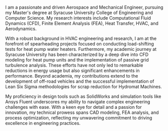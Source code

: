 I am a passionate and driven Aerospace and Mechanical Engineer, pursuing my Master's degree at Syracuse University College of Engineering and Computer Science. My research interests include Computational Fluid Dynamics (CFD), Finite Element Analysis (FEA), Heat Transfer, HVAC, and Aerodynamics. 

With a robust background in HVAC engineering and research, I am at the forefront of spearheading projects focused on conducting load-shifting tests for heat pump water heaters. Furthermore, my academic journey at Syracuse University has been characterized by a deep dive into CFD modeling for heat pump units and the implementation of passive grid turbulence analysis. These efforts have not only led to remarkable reductions in energy usage but also significant enhancements in performance. Beyond academia, my contributions extend to the development of off-road vehicles and the successful implementation of Lean Six Sigma methodologies for scrap reduction for Hydromat Machines.

My proficiency in design tools such as SolidWorks and simulation tools like Ansys Fluent underscores my ability to navigate complex engineering challenges with ease. With a keen eye for detail and a passion for innovation, my technical prowess spans CAD modeling, FEA analysis, and process optimization, reflecting my unwavering commitment to driving excellence in engineering practices.
